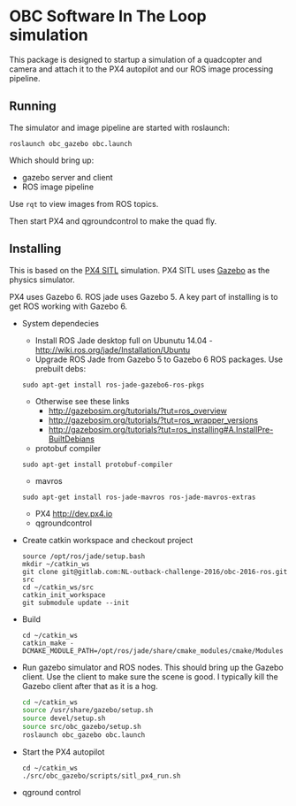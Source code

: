 # OBC Software In The Loop simulation

This package is designed to startup a simulation of a quadcopter and camera and attach it to the PX4 autopilot and our ROS image processing pipeline.

## Running 

The simulator and image pipeline are started with roslaunch:

    roslaunch obc_gazebo obc.launch

Which should bring up:
* gazebo server and client
* ROS image pipeline

Use `rqt` to view images from ROS topics.

Then start PX4 and qgroundcontrol to make the quad fly.

## Installing

This is based on the [PX4 SITL](http://dev.px4.io/simulation-gazebo.html) simulation.  PX4 SITL uses [Gazebo](http://gazebosim.org/) as the physics simulator.  

PX4 uses Gazebo 6.  ROS jade uses Gazebo 5.  A key part of installing is to get ROS working with Gazebo 6.

* System dependecies
    * Install ROS Jade desktop full on Ubunutu 14.04 - http://wiki.ros.org/jade/Installation/Ubuntu
    * Upgrade ROS Jade from Gazebo 5 to Gazebo 6 ROS packages.  Use prebuilt debs:
    ```
    sudo apt-get install ros-jade-gazebo6-ros-pkgs
    ```
    * Otherwise see these links
        * http://gazebosim.org/tutorials/?tut=ros_overview
        * http://gazebosim.org/tutorials/?tut=ros_wrapper_versions
        * http://gazebosim.org/tutorials?tut=ros_installing#A.InstallPre-BuiltDebians
   * protobuf compiler
   ```
   sudo apt-get install protobuf-compiler
   ```
   * mavros
   ```
   sudo apt-get install ros-jade-mavros ros-jade-mavros-extras
   ```
   * PX4 http://dev.px4.io
   * qgroundcontrol 

 
* Create catkin workspace and checkout project
    ```
    source /opt/ros/jade/setup.bash
    mkdir ~/catkin_ws
    git clone git@gitlab.com:NL-outback-challenge-2016/obc-2016-ros.git src
    cd ~/catkin_ws/src
    catkin_init_workspace
    git submodule update --init    
    ```
* Build
    ```
    cd ~/catkin_ws
    catkin_make -DCMAKE_MODULE_PATH=/opt/ros/jade/share/cmake_modules/cmake/Modules
    ```
* Run gazebo simulator and ROS nodes.  This should bring up the Gazebo client.  Use the client to make sure the scene is good.  I typically kill the Gazebo client after that as it is a hog.
    ```bash
    cd ~/catkin_ws
    source /usr/share/gazebo/setup.sh
    source devel/setup.sh
    source src/obc_gazebo/setup.sh
    roslaunch obc_gazebo obc.launch
    ```
* Start the PX4 autopilot
    ```
    cd ~/catkin_ws
    ./src/obc_gazebo/scripts/sitl_px4_run.sh
    ```  
* qground control
